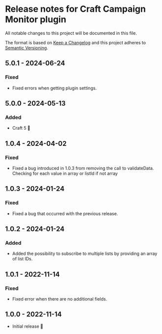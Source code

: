 # Release notes for Craft Campaign Monitor plugin

All notable changes to this project will be documented in this file.

The format is based on [Keep a Changelog](http://keepachangelog.com/) and this project adheres to [Semantic Versioning](http://semver.org/).

## 5.0.1 - 2024-06-24
### Fixed
- Fixed errors when getting plugin settings.

## 5.0.0 - 2024-05-13
### Added
- Craft 5 🚀

## 1.0.4 - 2024-04-02
### Fixed
- Fixed a bug introduced in 1.0.3 from removing the call to validateData. Checking for each value in array or listId if not array

## 1.0.3 - 2024-01-24
### Fixed
- Fixed a bug that occurred with the previous release.

## 1.0.2 - 2024-01-24
### Added
- Added the possibility to subscribe to multiple lists by providing an array of list IDs.

## 1.0.1 - 2022-11-14
### Fixed
- Fixed error when there are no additional fields.

## 1.0.0 - 2022-11-14
- Initial release 🎉
